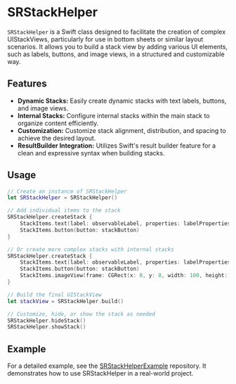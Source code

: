 # SRStackHelper

`SRStackHelper` is a Swift class designed to facilitate the creation of complex UIStackViews, particularly for use in bottom sheets or similar layout scenarios. It allows you to build a stack view by adding various UI elements, such as labels, buttons, and image views, in a structured and customizable way.

## Features

- **Dynamic Stacks:** Easily create dynamic stacks with text labels, buttons, and image views.
- **Internal Stacks:** Configure internal stacks within the main stack to organize content efficiently.
- **Customization:** Customize stack alignment, distribution, and spacing to achieve the desired layout.
- **ResultBuilder Integration:** Utilizes Swift's result builder feature for a clean and expressive syntax when building stacks.

## Usage

```swift
// Create an instance of SRStackHelper
let SRStackHelper = SRStackHelper()

// Add individual items to the stack
SRStackHelper.createStack {
    StackItems.text(label: observableLabel, properties: labelProperties)
    StackItems.button(button: stackButton)
}

// Or create more complex stacks with internal stacks
SRStackHelper.createStack {
    StackItems.text(label: observableLabel, properties: labelProperties)
    StackItems.button(button: stackButton)
    StackItems.imageView(frame: CGRect(x: 0, y: 0, width: 100, height: 100), image: UIImage(named: "example"))
}

// Build the final UIStackView
let stackView = SRStackHelper.build()

// Customize, hide, or show the stack as needed
SRStackHelper.hideStack()
SRStackHelper.showStack()
```

## Example

For a detailed example, see the [SRStackHelperExample](https://github.com/siamakrostami/SRStackHelperExample) repository. It demonstrates how to use SRStackHelper in a real-world project.
